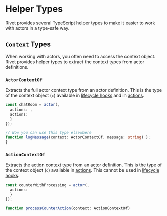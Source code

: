 # Helper Types

Rivet provides several TypeScript helper types to make it easier to work with actors in a type-safe way.

## `Context` Types

When working with actors, you often need to access the context object. Rivet provides helper types to extract the context types from actor definitions.

### `ActorContextOf`

Extracts the full actor context type from an actor definition. This is the type of the context object (`c`) available in [lifecycle hooks](/docs/actors/lifecycle) and in [actions](/docs/actors/actions).

```typescript
const chatRoom = actor(,
  actions: ,
  actions: 
  }
});

// Now you can use this type elsewhere
function logMessage(context: ActorContextOf, message: string) );
}
```

### `ActionContextOf`

Extracts the action context type from an actor definition. This is the type of the context object (`c`) available in [actions](/docs/actors/actions). This cannot be used in [lifecycle hooks](/docs/actors/lifecycle).

```typescript
const counterWithProcessing = actor(,
  actions: 
  }
});

function processCounterAction(context: ActionContextOf) 
```